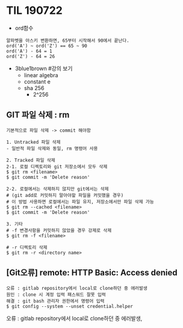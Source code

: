 # TIL 190722

- ord함수

```
알파벳을 아스키 변환하면, 65부터 시작해서 90에서 끝난다.   
ord('A') ~ ord('Z') == 65 ~ 90
ord('A') - 64 = 1
ord('Z') - 64 = 26
```

- 3blue1brown #강의 보기
  -  linear algebra
  - constant e 
  - sha 256
    - 2^256 



## GIT 파일 삭제 : rm

```
기본적으로 파일 삭제 -> commit 해야함 

1. Untracked 파일 삭제 
- 일반적 파일 삭제와 동일, rm 명령어 사용

2. Tracked 파일 삭제 
2-1. 로컬 디렉토리와 git 저장소에서 모두 삭제
$ git rm <filename> 
$ git commit -m 'Delete reason'

2-2. 로컬에서는 삭제하지 않지만 git에서는 삭제 
# (git add로 커밋하지 말아야할 파일을 커밋했을 경우)
# 이 방법 사용하면 로컬에서는 파일 유지, 저장소에서만 파일 삭제 가능 
$ git rm --cached <filename>
$ git commit -m 'Delete reason'

3. 기타
# -f 변경사항을 커밋하지 않았을 경우 강제로 삭제
$ git rm -f <filename>

# -r 디렉토리 삭제 
$ git rm -r <directory name>
```

## [Git오류] remote: HTTP Basic: Access denied 

```
오류 : gitlab repository에서 local로 clone하던 중 에러발생
원인 : clone 시 계정 입력 패스워드 잘못 입력
해결 : git bash 관리자 권한에서 명령어 입력 
$ git config --system --unset credential.helper 
```



오류 : gitlab repository에서 local로 clone하던 중 에러발생,